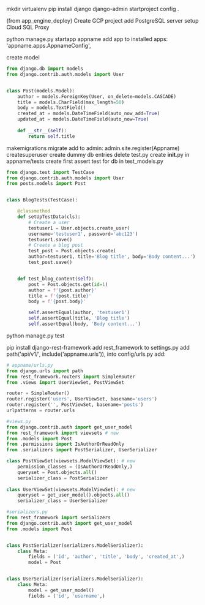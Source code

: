 mkdir
virtualenv
pip install django
django-admin startproject config .


(from app_engine_deploy)
Create GCP project
add PostgreSQL server 
setup Cloud SQL Proxy

python manage.py startapp appname
add app to installed apps: 'appname.apps.AppnameConfig',

create model
```py
from django.db import models
from django.contrib.auth.models import User


class Post(models.Model):
    author = models.ForeignKey(User, on_delete=models.CASCADE)
    title = models.CharField(max_length=50)
    body = models.TextField()
    created_at = models.DateTimeField(auto_now_add=True)
    updated_at = models.DateTimeField(auto_now=True)
    
    def __str__(self):
        return self.title
```
makemigrations
migrate
add to admin: admin.site.register(Appname)
createsuperuser
create dummy db entries
delete test.py
create __init__.py in appname/tests
create first assert test for db in test_models.py
```py
from django.test import TestCase
from django.contrib.auth.models import User
from posts.models import Post


class BlogTests(TestCase):

    @classmethod
    def setUpTestData(cls):
        # Create a user
        testuser1 = User.objects.create_user(
        username='testuser1', password='abc123')
        testuser1.save()
        # Create a blog post
        test_post = Post.objects.create(
        author=testuser1, title='Blog title', body='Body content...')
        test_post.save()


    def test_blog_content(self):
        post = Post.objects.get(id=1)
        author = f'{post.author}'
        title = f'{post.title}'
        body = f'{post.body}'

        self.assertEqual(author, 'testuser1')
        self.assertEqual(title, 'Blog title')
        self.assertEqual(body, 'Body content...')
```
python manage.py test

pip install django-rest-framework
add rest_framework to settings.py
add path('api/v1/', include('appname.urls')), into config/urls.py
add:
```py
# appname/urls.py
from django.urls import path
from rest_framework.routers import SimpleRouter
from .views import UserViewSet, PostViewSet

router = SimpleRouter()
router.register('users', UserViewSet, basename='users')
router.register('', PostViewSet, basename='posts')
urlpatterns = router.urls

#views.py
from django.contrib.auth import get_user_model
from rest_framework import viewsets # new
from .models import Post
from .permissions import IsAuthorOrReadOnly
from .serializers import PostSerializer, UserSerializer

class PostViewSet(viewsets.ModelViewSet): # new
    permission_classes = (IsAuthorOrReadOnly,)
    queryset = Post.objects.all()
    serializer_class = PostSerializer
    
class UserViewSet(viewsets.ModelViewSet): # new
    queryset = get_user_model().objects.all()
    serializer_class = UserSerializer

#serializers.py
from rest_framework import serializers
from django.contrib.auth import get_user_model
from .models import Post


class PostSerializer(serializers.ModelSerializer):
    class Meta:
        fields = ('id', 'author', 'title', 'body', 'created_at',)
        model = Post


class UserSerializer(serializers.ModelSerializer):
	class Meta:
		model = get_user_model()
		fields = ('id', 'username',)
```
<!--stackedit_data:
eyJoaXN0b3J5IjpbLTkxNDUyMjk3NCw4MzE1MjI1NDgsLTQ1Nj
k2NDgxNSwtMTU0NTMwMTAxM119
-->